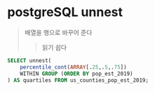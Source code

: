 # postgreSQL unnest

> 배열을 행으로 바꾸어 준다
>
> > 읽기 쉽다

```sql
SELECT unnest(
    percentile_cont(ARRAY[.25,.5,.75])
    WITHIN GROUP (ORDER BY pop_est_2019)
) AS quartiles FROM us_counties_pop_est_2019;
```
